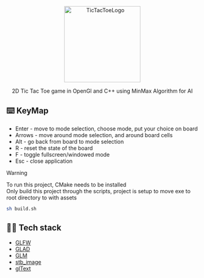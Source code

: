  <p align="center">
    <img src="https://github.com/user-attachments/assets/85913b55-2e9e-4ac9-9420-e1818a095fe3" alt="TicTacToeLogo" width="200"/>
</p>

<p align="center"> 2D Tic Tac Toe game in OpenGl and C++ using MinMax Algorithm for AI </p>

## ⌨️ KeyMap
- Enter - move to mode selection, choose mode, put your choice on board
- Arrows - move around mode selection, and around board cells
- Alt - go back from board to mode selection
- R - reset the state of the board
- F - toggle fullscreen/windowed mode
- Esc - close application

> [!WARNING]
> To run this project, CMake needs to be installed <br>
> Only build this project through the scripts, project is setup to move exe to root directory to with assets


```bash
sh build.sh
```

## 👨‍💻 Tech stack
- [GLFW](https://github.com/glfw/glfw)
- [GLAD](https://github.com/Dav1dde/glad)
- [GLM](https://github.com/g-truc/glm)
- [stb_image](https://github.com/nothings/stb/blob/master/stb_image.h)
- [glText](https://github.com/vallentin/glText)




